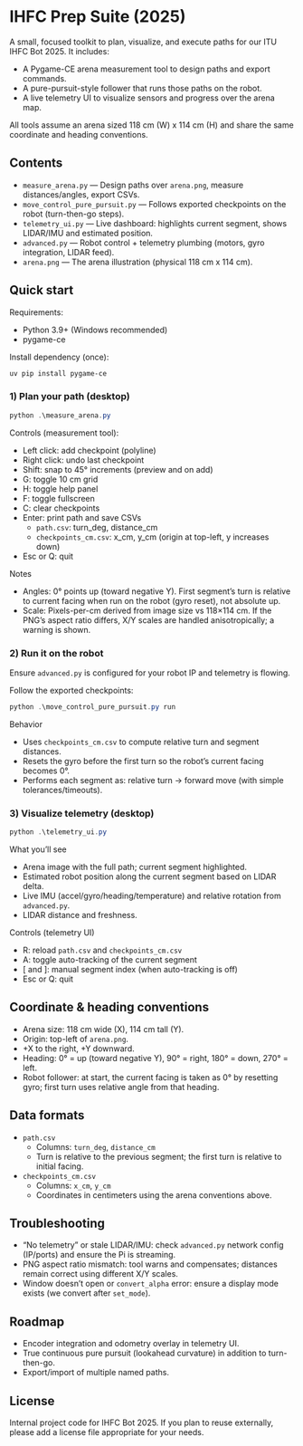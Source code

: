 # IHFC Prep Suite (2025)

A small, focused toolkit to plan, visualize, and execute paths for our ITU IHFC Bot 2025. It includes:

- A Pygame-CE arena measurement tool to design paths and export commands.
- A pure-pursuit-style follower that runs those paths on the robot.
- A live telemetry UI to visualize sensors and progress over the arena map.

All tools assume an arena sized 118 cm (W) x 114 cm (H) and share the same coordinate and heading conventions.

## Contents

- `measure_arena.py` — Design paths over `arena.png`, measure distances/angles, export CSVs.
- `move_control_pure_pursuit.py` — Follows exported checkpoints on the robot (turn-then-go steps).
- `telemetry_ui.py` — Live dashboard: highlights current segment, shows LIDAR/IMU and estimated position.
- `advanced.py` — Robot control + telemetry plumbing (motors, gyro integration, LIDAR feed).
- `arena.png` — The arena illustration (physical 118 cm x 114 cm).

## Quick start

Requirements:
- Python 3.9+ (Windows recommended)
- pygame-ce

Install dependency (once):

```powershell
uv pip install pygame-ce
```

### 1) Plan your path (desktop)

```powershell
python .\measure_arena.py
```

Controls (measurement tool):
- Left click: add checkpoint (polyline)
- Right click: undo last checkpoint
- Shift: snap to 45° increments (preview and on add)
- G: toggle 10 cm grid
- H: toggle help panel
- F: toggle fullscreen
- C: clear checkpoints
- Enter: print path and save CSVs
	- `path.csv`: turn_deg, distance_cm
	- `checkpoints_cm.csv`: x_cm, y_cm (origin at top-left, y increases down)
- Esc or Q: quit

Notes
- Angles: 0° points up (toward negative Y). First segment’s turn is relative to current facing when run on the robot (gyro reset), not absolute up.
- Scale: Pixels-per-cm derived from image size vs 118×114 cm. If the PNG’s aspect ratio differs, X/Y scales are handled anisotropically; a warning is shown.

### 2) Run it on the robot

Ensure `advanced.py` is configured for your robot IP and telemetry is flowing.

Follow the exported checkpoints:

```powershell
python .\move_control_pure_pursuit.py run
```

Behavior
- Uses `checkpoints_cm.csv` to compute relative turn and segment distances.
- Resets the gyro before the first turn so the robot’s current facing becomes 0°.
- Performs each segment as: relative turn → forward move (with simple tolerances/timeouts).

### 3) Visualize telemetry (desktop)

```powershell
python .\telemetry_ui.py
```

What you’ll see
- Arena image with the full path; current segment highlighted.
- Estimated robot position along the current segment based on LIDAR delta.
- Live IMU (accel/gyro/heading/temperature) and relative rotation from `advanced.py`.
- LIDAR distance and freshness.

Controls (telemetry UI)
- R: reload `path.csv` and `checkpoints_cm.csv`
- A: toggle auto-tracking of the current segment
- [ and ]: manual segment index (when auto-tracking is off)
- Esc or Q: quit

## Coordinate & heading conventions

- Arena size: 118 cm wide (X), 114 cm tall (Y).
- Origin: top-left of `arena.png`.
- +X to the right, +Y downward.
- Heading: 0° = up (toward negative Y), 90° = right, 180° = down, 270° = left.
- Robot follower: at start, the current facing is taken as 0° by resetting gyro; first turn uses relative angle from that heading.

## Data formats

- `path.csv`
	- Columns: `turn_deg`, `distance_cm`
	- Turn is relative to the previous segment; the first turn is relative to initial facing.
- `checkpoints_cm.csv`
	- Columns: `x_cm`, `y_cm`
	- Coordinates in centimeters using the arena conventions above.

## Troubleshooting

- “No telemetry” or stale LIDAR/IMU: check `advanced.py` network config (IP/ports) and ensure the Pi is streaming.
- PNG aspect ratio mismatch: tool warns and compensates; distances remain correct using different X/Y scales.
- Window doesn’t open or `convert_alpha` error: ensure a display mode exists (we convert after `set_mode`).

## Roadmap

- Encoder integration and odometry overlay in telemetry UI.
- True continuous pure pursuit (lookahead curvature) in addition to turn-then-go.
- Export/import of multiple named paths.

## License

Internal project code for IHFC Bot 2025. If you plan to reuse externally, please add a license file appropriate for your needs.
